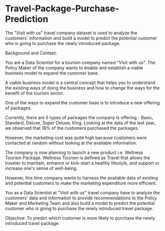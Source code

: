 # Travel-Package-Purchase-Prediction
The "Visit with us" travel company dataset is used to analyze the customers' information and build a model to predict the potential customer who is going to purchase the newly introduced package.


Background and Context:

You are a Data Scientist for a tourism company named "Visit with us". The Policy Maker of the company wants to enable and establish a viable business model to expand the customer base.

A viable business model is a central concept that helps you to understand the existing ways of doing the business and how to change the ways for the benefit of the tourism sector.

One of the ways to expand the customer base is to introduce a new offering of packages.

Currently, there are 5 types of packages the company is offering - Basic, Standard, Deluxe, Super Deluxe, King. Looking at the data of the last year, we observed that 18% of the customers purchased the packages.

However, the marketing cost was quite high because customers were contacted at random without looking at the available information.

The company is now planning to launch a new product i.e. Wellness Tourism Package. Wellness Tourism is defined as Travel that allows the traveler to maintain, enhance or kick-start a healthy lifestyle, and support or increase one's sense of well-being.

However, this time company wants to harness the available data of existing and potential customers to make the marketing expenditure more efficient.

You as a Data Scientist at "Visit with us" travel company have to analyze the customers' data and information to provide recommendations to the Policy Maker and Marketing Team and also build a model to predict the potential customer who is going to purchase the newly introduced travel package.


Objective:
To predict which customer is more likely to purchase the newly introduced travel package.

